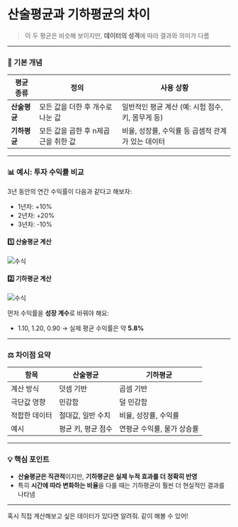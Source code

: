 # 산술평균과 기하평균의 차이
> 이 두 평균은 비슷해 보이지만, **데이터의 성격**에 따라 결과와 의미가 다름

---

### 📘 기본 개념

| 평균 종류   | 정의 | 사용 상황 |
|-------------|------|------------|
| **산술평균** | 모든 값을 더한 후 개수로 나눈 값 | 일반적인 평균 계산 (예: 시험 점수, 키, 몸무게 등) |
| **기하평균** | 모든 값을 곱한 후 n제곱근을 취한 값 | 비율, 성장률, 수익률 등 곱셈적 관계가 있는 데이터 |

---

### 📊 예시: 투자 수익률 비교

3년 동안의 연간 수익률이 다음과 같다고 해보자:

- 1년차: +10%  
- 2년차: +20%  
- 3년차: -10%

#### 1️⃣ 산술평균 계산  
![수식](https://latex.codecogs.com/png.image?\dpi{200}\frac{10+20+(-10)}{3}=\frac{20}{3}\approx6.67\%)

#### 2️⃣ 기하평균 계산  
![수식](https://latex.codecogs.com/png.image?\dpi{200}\text{기하평균}=\sqrt[3]{1.10\times1.20\times0.90}\approx\sqrt[3]{1.188}\approx1.058)

먼저 수익률을 **성장 계수**로 바꿔야 해요:  
- 1.10, 1.20, 0.90
→ 실제 평균 수익률은 약 **5.8%**

---

### ⚖️ 차이점 요약

| 항목 | 산술평균 | 기하평균 |
|------|-----------|-----------|
| 계산 방식 | 덧셈 기반 | 곱셈 기반 |
| 극단값 영향 | 민감함 | 덜 민감함 |
| 적합한 데이터 | 절대값, 일반 수치 | 비율, 성장률, 수익률 |
| 예시 | 평균 키, 평균 점수 | 연평균 수익률, 물가 상승률 |

---

### 💡 핵심 포인트

- **산술평균은 직관적**이지만, **기하평균은 실제 누적 효과를 더 정확히 반영**
- 특히 **시간에 따라 변화하는 비율**을 다룰 때는 기하평균이 훨씬 더 현실적인 결과를 나타냄

---
혹시 직접 계산해보고 싶은 데이터가 있다면 알려줘. 같이 해볼 수 있어!
